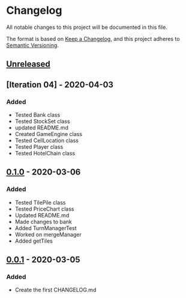 # Changelog

All notable changes to this project will be documented in this file.

The format is based on [Keep a Changelog](https://keepachangelog.com/en/1.0.0/),
and this project adheres to [Semantic Versioning](https://semver.org/spec/v2.0.0.html).

## [Unreleased]

## [Iteration 04] - 2020-04-03

### Added

- Tested Bank class
- Tested StockSet class
- updated README.md
- Created GameEngine class
- Tested CellLocation class
- Tested Player class
- Tested HotelChain class

## [0.1.0] - 2020-03-06

### Added

- Tested TilePile class
- Tested PriceChart class
- Updated README.md
- Made changes to bank
- Added TurnManagerTest
- Worked on mergeManager
- Added getTiles


## [0.0.1] - 2020-03-05

### Added


- Create the first CHANGELOG.md



[unreleased]: https://github.com/cs3321isu/2263-S2020-Team-2/compare/Iteration04...HEAD

[Iteration04]: https://github.com/cs3321isu/2263-S2020-Team-2/compare/v0.0.1...Iteration04
[0.1.0]: https://github.com/cs3321isu/2263-S2020-Team-2/compare/v0.0.1...v0.1.0
[0.0.1]: https://github.com/cs3321isu/2263-S2020-Team-2/releases/tag/v0.0.1

